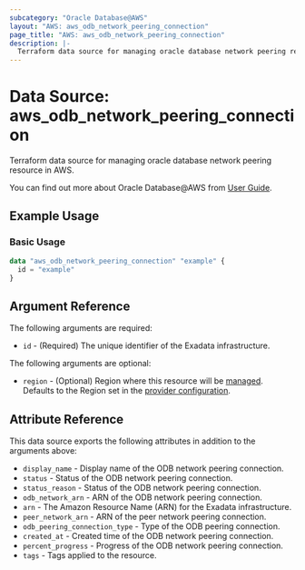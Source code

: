 ```yaml
---
subcategory: "Oracle Database@AWS"
layout: "AWS: aws_odb_network_peering_connection"
page_title: "AWS: aws_odb_network_peering_connection"
description: |-
  Terraform data source for managing oracle database network peering resource in AWS.
---
```


# Data Source: aws_odb_network_peering_connection

Terraform data source for managing oracle database network peering resource in AWS.

You can find out more about Oracle Database@AWS from [User Guide](https://docs.aws.amazon.com/odb/latest/UserGuide/what-is-odb.html).

## Example Usage

### Basic Usage

```terraform
data "aws_odb_network_peering_connection" "example" {
  id = "example"
}
```

## Argument Reference

The following arguments are required:

* `id` - (Required) The unique identifier of the Exadata infrastructure.

The following arguments are optional:

* `region` - (Optional) Region where this resource will be [managed](https://docs.aws.amazon.com/general/latest/gr/rande.html#regional-endpoints). Defaults to the Region set in the [provider configuration](https://registry.terraform.io/providers/hashicorp/aws/latest/docs#aws-configuration-reference).

## Attribute Reference

This data source exports the following attributes in addition to the arguments above:

* `display_name` - Display name of the ODB network peering connection.
* `status` - Status of the ODB network peering connection.
* `status_reason` - Status of the ODB network peering connection.
* `odb_network_arn` - ARN of the ODB network peering connection.
* `arn` - The Amazon Resource Name (ARN) for the Exadata infrastructure.
* `peer_network_arn` - ARN of the peer network peering connection.
* `odb_peering_connection_type` - Type of the ODB peering connection.
* `created_at` - Created time of the ODB network peering connection.
* `percent_progress` - Progress of the ODB network peering connection.
* `tags` - Tags applied to the resource.  
